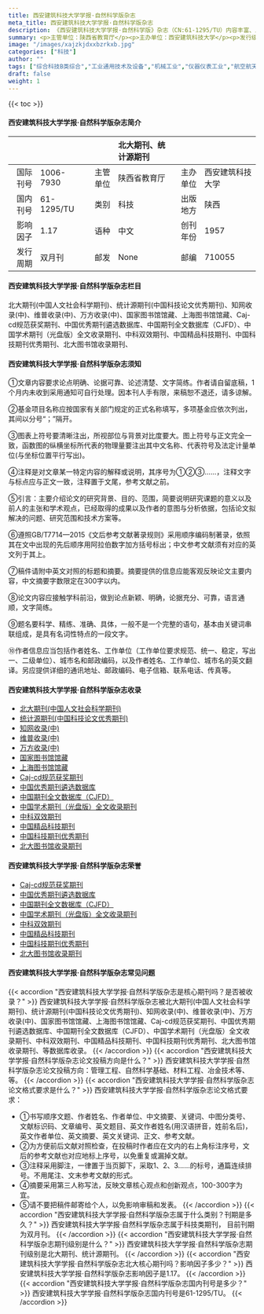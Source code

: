 ```yaml
---
title: 西安建筑科技大学学报·自然科学版杂志
meta_title: 西安建筑科技大学学报·自然科学版杂志
description: 《西安建筑科技大学学报·自然科学版》杂志（CN:61-1295/TU）内容丰富、思想健康，1957年创刊，目前以双月刊形式发行，刊物对外积极扩大宣传，致力于提高杂志质量与影响。作为西安建筑科技大学的学术窗口，该杂志以推动科学技术发展、服务社会主义现代化建设为宗旨，坚持理论联系实际，注重学术性和实用性的统一。它主要刊登建筑工程、环境科学、材料科学、信息技术、能源与动力工程等自然科学领域的研究论文、综述、科研报告等。 《西安建筑科技大学学报·自然科学版》以其严谨的学术态度、深入的学术研究和广阔的学术视野，赢得了广大科研工作者和学术界的广泛赞誉。它不仅是科研工作者发表研究成果、交流学术思想的重要平台，也是社会公众了解科技动态、提升科学素养的重要窗口。总的来说，《西安建筑科技大学学报·自然科学版》是西安建筑科技大学的一份重要学术期刊，它以其严谨的学术态度和深入的学术研究，为推动我国科技发展和社会主义现代化建设做出了重要贡献。
summary: <p>主管单位：陕西省教育厅</p><p>主办单位：西安建筑科技大学</p><p>发行级别：北大期刊、统计源期刊</p><p>发行周期：双月刊</p>
image: "/images/xajzkjdxxbzrkxb.jpg"
categories: ["科技"]
author: ""
tags: ["综合科技B类综合","工业通用技术及设备","机械工业","仪器仪表工业","航空航天科学与工程","武器工业与军事技术","铁路运输","公路与水路运输","汽车工业","船舶工业","水利水电工程","建筑科学与工程","动力工程","核科学技术","新能源","电力工业",]
draft: false
weight: 1
---
```


{{< toc >}}

#### 西安建筑科技大学学报·自然科学版杂志简介
|               |                               |               | 北大期刊、统计源期刊        |               |                           |
| ------------: | :---------------------------- | ------------: | :---------------------------- | ------------: | :------------------------ |
| 国际刊号      | 1006-7930   | 主管单位      | 陕西省教育厅     | 主办单位      | 西安建筑科技大学     |
| 国内刊号      | 61-1295/TU        | 类别          | 科技       | 出版地方      | 陕西           |
| 影响因子      | 1.17        | 语种          | 中文             | 创刊年份      | 1957    |
| 发行周期      | 双月刊    | 邮发          | None              | 邮编          | 710055      |

#### 西安建筑科技大学学报·自然科学版杂志栏目
<span>北大期刊(中国人文社会科学期刊)</span>、<span>统计源期刊(中国科技论文优秀期刊)</span>、<span>知网收录(中)</span>、<span>维普收录(中)</span>、<span>万方收录(中)</span>、<span>国家图书馆馆藏</span>、<span>上海图书馆馆藏</span>、<span>Caj-cd规范获奖期刊</span>、<span>中国优秀期刊遴选数据库</span>、<span>中国期刊全文数据库（CJFD）</span>、<span>中国学术期刊（光盘版）全文收录期刊</span>、<span>中科双效期刊</span>、<span>中国精品科技期刊</span>、<span>中国科技期刊优秀期刊</span>、<span>北大图书馆收录期刊</span>、

#### 西安建筑科技大学学报·自然科学版杂志须知
<p><p>
	①文章内容要求论点明确、论据可靠、论述清楚、文字简练。作者请自留底稿，1个月内未收到采用通知可自行处理。因本刊人手有限，来稿恕不退还，请多谅解。
</p><p>
	②基金项目名称应按国家有关部门规定的正式名称填写，多项基金应依次列出，其间以分号“；”隔开。
</p><p>
	③图表上符号要清晰注出，所视部位与背景对比度要大。图上符号与正文完全一致，函数图的纵横坐标所代表的物理量要注出其中文名称、代表符号及法定计量单位(与坐标位置平行写出)。
</p><p>
	④注释是对文章某一特定内容的解释或说明，其序号为①②③……，注释文字与标点应与正文一致，注释置于文尾，参考文献之前。
</p><p>
	⑤引言：主要介绍论文的研究背景、目的、范围，简要说明研究课题的意义以及前人的主张和学术观点，已经取得的成果以及作者的意图与分析依据，包括论文拟解决的问题、研究范围和技术方案等。
</p><p>
	⑥遵照GB/T7714—2015《文后参考文献著录规则》采用顺序编码制著录，依照其在文中出现的先后顺序用阿拉伯数字加方括号标出；中文参考文献须有对应的英文列于其上。
</p><p>
	⑦稿件请附中英文对照的标题和摘要。摘要提供的信息应能客观反映论文主要内容，中文摘要字数限定在300字以内。
</p><p>
	⑧论文内容应接触学科前沿，做到论点新颖、明确，论据充分、可靠，语言通顺，文字简练。
</p><p>
	⑨题名要科学、精练、准确、具体，一般不是一个完整的语句，基本由关键词串联组成，是具有名词性特点的一段文字。
</p><p>
	⑩作者信息应当包括作者姓名、工作单位（工作单位要求规范、统一、稳定，写出一、二级单位）、城市名和邮政编码，以及作者姓名、工作单位、城市名的英文翻译。另应提供详细的通讯地址、邮政编码、电子信箱、联系电话、传真等。
</p></p>


#### 西安建筑科技大学学报·自然科学版杂志收录
<ul>
    <li class="inline-block">
        <a class="bg-theme-light hover:bg-primary dark:bg-darkmode-theme-light dark:hover:bg-darkmode-primary dark:hover:text-dark m-1 block rounded px-3 py-1 hover:text-white" href="#西安建筑科技大学学报·自然科学版杂志收录">
        北大期刊(中国人文社会科学期刊)
        </a>
    </li>
    <li class="inline-block">
        <a class="bg-theme-light hover:bg-primary dark:bg-darkmode-theme-light dark:hover:bg-darkmode-primary dark:hover:text-dark m-1 block rounded px-3 py-1 hover:text-white" href="#西安建筑科技大学学报·自然科学版杂志收录">
        统计源期刊(中国科技论文优秀期刊)
        </a>
    </li>
    <li class="inline-block">
        <a class="bg-theme-light hover:bg-primary dark:bg-darkmode-theme-light dark:hover:bg-darkmode-primary dark:hover:text-dark m-1 block rounded px-3 py-1 hover:text-white" href="#西安建筑科技大学学报·自然科学版杂志收录">
        知网收录(中)
        </a>
    </li>
    <li class="inline-block">
        <a class="bg-theme-light hover:bg-primary dark:bg-darkmode-theme-light dark:hover:bg-darkmode-primary dark:hover:text-dark m-1 block rounded px-3 py-1 hover:text-white" href="#西安建筑科技大学学报·自然科学版杂志收录">
        维普收录(中)
        </a>
    </li>
    <li class="inline-block">
        <a class="bg-theme-light hover:bg-primary dark:bg-darkmode-theme-light dark:hover:bg-darkmode-primary dark:hover:text-dark m-1 block rounded px-3 py-1 hover:text-white" href="#西安建筑科技大学学报·自然科学版杂志收录">
        万方收录(中)
        </a>
    </li>
    <li class="inline-block">
        <a class="bg-theme-light hover:bg-primary dark:bg-darkmode-theme-light dark:hover:bg-darkmode-primary dark:hover:text-dark m-1 block rounded px-3 py-1 hover:text-white" href="#西安建筑科技大学学报·自然科学版杂志收录">
        国家图书馆馆藏
        </a>
    </li>
    <li class="inline-block">
        <a class="bg-theme-light hover:bg-primary dark:bg-darkmode-theme-light dark:hover:bg-darkmode-primary dark:hover:text-dark m-1 block rounded px-3 py-1 hover:text-white" href="#西安建筑科技大学学报·自然科学版杂志收录">
        上海图书馆馆藏
        </a>
    </li>
    <li class="inline-block">
        <a class="bg-theme-light hover:bg-primary dark:bg-darkmode-theme-light dark:hover:bg-darkmode-primary dark:hover:text-dark m-1 block rounded px-3 py-1 hover:text-white" href="#西安建筑科技大学学报·自然科学版杂志收录">
        Caj-cd规范获奖期刊
        </a>
    </li>
    <li class="inline-block">
        <a class="bg-theme-light hover:bg-primary dark:bg-darkmode-theme-light dark:hover:bg-darkmode-primary dark:hover:text-dark m-1 block rounded px-3 py-1 hover:text-white" href="#西安建筑科技大学学报·自然科学版杂志收录">
        中国优秀期刊遴选数据库
        </a>
    </li>
    <li class="inline-block">
        <a class="bg-theme-light hover:bg-primary dark:bg-darkmode-theme-light dark:hover:bg-darkmode-primary dark:hover:text-dark m-1 block rounded px-3 py-1 hover:text-white" href="#西安建筑科技大学学报·自然科学版杂志收录">
        中国期刊全文数据库（CJFD）
        </a>
    </li>
    <li class="inline-block">
        <a class="bg-theme-light hover:bg-primary dark:bg-darkmode-theme-light dark:hover:bg-darkmode-primary dark:hover:text-dark m-1 block rounded px-3 py-1 hover:text-white" href="#西安建筑科技大学学报·自然科学版杂志收录">
        中国学术期刊（光盘版）全文收录期刊
        </a>
    </li>
    <li class="inline-block">
        <a class="bg-theme-light hover:bg-primary dark:bg-darkmode-theme-light dark:hover:bg-darkmode-primary dark:hover:text-dark m-1 block rounded px-3 py-1 hover:text-white" href="#西安建筑科技大学学报·自然科学版杂志收录">
        中科双效期刊
        </a>
    </li>
    <li class="inline-block">
        <a class="bg-theme-light hover:bg-primary dark:bg-darkmode-theme-light dark:hover:bg-darkmode-primary dark:hover:text-dark m-1 block rounded px-3 py-1 hover:text-white" href="#西安建筑科技大学学报·自然科学版杂志收录">
        中国精品科技期刊
        </a>
    </li>
    <li class="inline-block">
        <a class="bg-theme-light hover:bg-primary dark:bg-darkmode-theme-light dark:hover:bg-darkmode-primary dark:hover:text-dark m-1 block rounded px-3 py-1 hover:text-white" href="#西安建筑科技大学学报·自然科学版杂志收录">
        中国科技期刊优秀期刊
        </a>
    </li>
    <li class="inline-block">
        <a class="bg-theme-light hover:bg-primary dark:bg-darkmode-theme-light dark:hover:bg-darkmode-primary dark:hover:text-dark m-1 block rounded px-3 py-1 hover:text-white" href="#西安建筑科技大学学报·自然科学版杂志收录">
        北大图书馆收录期刊
        </a>
    </li>
</ul>



#### 西安建筑科技大学学报·自然科学版杂志荣誉
<ul>
    <li class="inline-block">
        <a class="bg-theme-light hover:bg-primary dark:bg-darkmode-theme-light dark:hover:bg-darkmode-primary dark:hover:text-dark m-1 block rounded px-3 py-1 hover:text-white" href="#西安建筑科技大学学报·自然科学版杂志荣誉">
        Caj-cd规范获奖期刊
        </a>
    </li>
    <li class="inline-block">
        <a class="bg-theme-light hover:bg-primary dark:bg-darkmode-theme-light dark:hover:bg-darkmode-primary dark:hover:text-dark m-1 block rounded px-3 py-1 hover:text-white" href="#西安建筑科技大学学报·自然科学版杂志荣誉">
        中国优秀期刊遴选数据库
        </a>
    </li>
    <li class="inline-block">
        <a class="bg-theme-light hover:bg-primary dark:bg-darkmode-theme-light dark:hover:bg-darkmode-primary dark:hover:text-dark m-1 block rounded px-3 py-1 hover:text-white" href="#西安建筑科技大学学报·自然科学版杂志荣誉">
        中国期刊全文数据库（CJFD）
        </a>
    </li>
    <li class="inline-block">
        <a class="bg-theme-light hover:bg-primary dark:bg-darkmode-theme-light dark:hover:bg-darkmode-primary dark:hover:text-dark m-1 block rounded px-3 py-1 hover:text-white" href="#西安建筑科技大学学报·自然科学版杂志荣誉">
        中国学术期刊（光盘版）全文收录期刊
        </a>
    </li>
    <li class="inline-block">
        <a class="bg-theme-light hover:bg-primary dark:bg-darkmode-theme-light dark:hover:bg-darkmode-primary dark:hover:text-dark m-1 block rounded px-3 py-1 hover:text-white" href="#西安建筑科技大学学报·自然科学版杂志荣誉">
        中科双效期刊
        </a>
    </li>
    <li class="inline-block">
        <a class="bg-theme-light hover:bg-primary dark:bg-darkmode-theme-light dark:hover:bg-darkmode-primary dark:hover:text-dark m-1 block rounded px-3 py-1 hover:text-white" href="#西安建筑科技大学学报·自然科学版杂志荣誉">
        中国精品科技期刊
        </a>
    </li>
    <li class="inline-block">
        <a class="bg-theme-light hover:bg-primary dark:bg-darkmode-theme-light dark:hover:bg-darkmode-primary dark:hover:text-dark m-1 block rounded px-3 py-1 hover:text-white" href="#西安建筑科技大学学报·自然科学版杂志荣誉">
        中国科技期刊优秀期刊
        </a>
    </li>
    <li class="inline-block">
        <a class="bg-theme-light hover:bg-primary dark:bg-darkmode-theme-light dark:hover:bg-darkmode-primary dark:hover:text-dark m-1 block rounded px-3 py-1 hover:text-white" href="#西安建筑科技大学学报·自然科学版杂志荣誉">
        北大图书馆收录期刊
        </a>
    </li>
</ul>












#### 西安建筑科技大学学报·自然科学版杂志常见问题
{{< accordion "西安建筑科技大学学报·自然科学版杂志是核心期刊吗？是否被收录？" >}}
西安建筑科技大学学报·自然科学版杂志被北大期刊(中国人文社会科学期刊)、统计源期刊(中国科技论文优秀期刊)、知网收录(中)、维普收录(中)、万方收录(中)、国家图书馆馆藏、上海图书馆馆藏、Caj-cd规范获奖期刊、中国优秀期刊遴选数据库、中国期刊全文数据库（CJFD）、中国学术期刊（光盘版）全文收录期刊、中科双效期刊、中国精品科技期刊、中国科技期刊优秀期刊、北大图书馆收录期刊、等数据库收录。
{{< /accordion >}}
{{< accordion "西安建筑科技大学学报·自然科学版杂志论文投稿方向是什么？" >}}
西安建筑科技大学学报·自然科学版杂志论文投稿方向：管理工程、自然科学基础、材料工程、冶金技术等、等。
{{< /accordion >}}
{{< accordion "西安建筑科技大学学报·自然科学版杂志论文格式要求是什么？" >}}
西安建筑科技大学学报·自然科学版杂志论文格式要求：
- ①书写顺序文题、作者姓名、作者单位、中文摘要、关键词、中图分类号、文献标识码、文章编号、英文题目、英文作者姓名(用汉语拼音，姓前名后)，英文作者单位、英文摘要、英文关键词、正文、参考文献。
- ②为方便前后文献对照检查，在投稿时作者应在文内的右上角标注序号，文后的参考文献也对应地标上序号，以免重复或漏掉文献。
- ③注释采用脚注，一律置于当页脚下，采取1、2、3……的标号，通篇连续排号。不用尾注、文末参考文献的形式。
- ④摘要采用第三人称写法，反映文章核心观点和创新观点，100-300字为宜。
- ⑤请不要把稿件邮寄给个人，以免影响审稿和发表。
{{< /accordion >}}
{{< accordion "西安建筑科技大学学报·自然科学版杂志属于什么类别？刊期是多久？" >}}
西安建筑科技大学学报·自然科学版杂志属于科技类期刊， 目前刊期为双月刊。
{{< /accordion >}}
{{< accordion "西安建筑科技大学学报·自然科学版杂志期刊级别是什么？" >}}
西安建筑科技大学学报·自然科学版杂志期刊级别是北大期刊、统计源期刊。
{{< /accordion >}}
{{< accordion "西安建筑科技大学学报·自然科学版杂志北大核心期刊吗？影响因子多少？" >}}
西安建筑科技大学学报·自然科学版杂志影响因子是1.17。
{{< /accordion >}}
{{< accordion "西安建筑科技大学学报·自然科学版杂志国内刊号是多少？" >}}
西安建筑科技大学学报·自然科学版杂志国内刊号是61-1295/TU。
{{< /accordion >}}